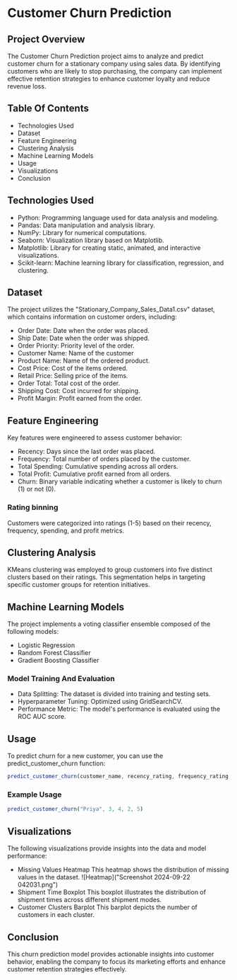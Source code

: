 
# Customer Churn Prediction






## Project Overview
The Customer Churn Prediction project aims to analyze and predict customer churn for a stationary company using sales data. By identifying customers who are likely to stop purchasing, the company can implement effective retention strategies to enhance customer loyalty and reduce revenue loss.
## Table Of Contents

- Technologies Used
- Dataset
- Feature Engineering
- Clustering Analysis
- Machine Learning Models
- Usage
- Visualizations
- Conclusion

## Technologies Used
- Python: Programming language used for data analysis and modeling.
- Pandas: Data manipulation and analysis library.
- NumPy: Library for numerical computations.
- Seaborn: Visualization library based on Matplotlib.
- Matplotlib: Library for creating static, animated, and interactive visualizations.
- Scikit-learn: Machine learning library for classification, regression, and clustering.
## Dataset
The project utilizes the "Stationary_Company_Sales_Data1.csv" dataset, which contains information on customer orders, including:

- Order Date: Date when the order was placed.
- Ship Date: Date when the order was shipped.
- Order Priority: Priority level of the order.
- Customer Name: Name of the customer
- Product Name: Name of the ordered product.
- Cost Price: Cost of the items ordered.
- Retail Price: Selling price of the items.
- Order Total: Total cost of the order.
- Shipping Cost: Cost incurred for shipping.
- Profit Margin: Profit earned from the order.
## Feature Engineering
Key features were engineered to assess customer behavior:

- Recency: Days since the last order was placed.
- Frequency: Total number of orders placed by the customer.
- Total Spending: Cumulative spending across all orders.
- Total Profit: Cumulative profit earned from all orders.
- Churn: Binary variable indicating whether a customer is likely to churn (1) or not (0).

### Rating binning

Customers were categorized into ratings (1-5) based on their recency, frequency, spending, and profit metrics.

## Clustering Analysis
KMeans clustering was employed to group customers into five distinct clusters based on their ratings. This segmentation helps in targeting specific customer groups for retention initiatives.


## Machine Learning Models
The project implements a voting classifier ensemble composed of the following models:

- Logistic Regression
- Random Forest Classifier
- Gradient Boosting Classifier

### Model Training And Evaluation
- Data Splitting: The dataset is divided into training and testing sets.
- Hyperparameter Tuning: Optimized using GridSearchCV.
- Performance Metric: The model's performance is evaluated using the ROC AUC score.
## Usage
To predict churn for a new customer, you can use the predict_customer_churn function:

```javascript
predict_customer_churn(customer_name, recency_rating, frequency_rating, spending_rating, profit_rating)
```

### Example Usage
```javascript
predict_customer_churn("Priya", 3, 4, 2, 5)
```



## Visualizations
The following visualizations provide insights into the data and model performance:
- Missing Values Heatmap
This heatmap shows the distribution of missing values in the dataset.
![Heatmap]("Screenshot 2024-09-22 042031.png")
- Shipment Time Boxplot
This boxplot illustrates the distribution of shipment times across different shipment modes.
- Customer Clusters Barplot
This barplot depicts the number of customers in each cluster.

## Conclusion
This churn prediction model provides actionable insights into customer behavior, enabling the company to focus its marketing efforts and enhance customer retention strategies effectively.
